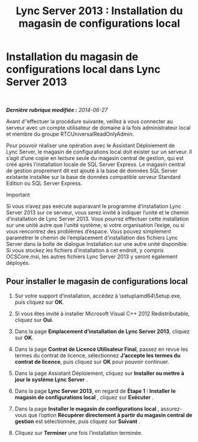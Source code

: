 ﻿---
title: 'Lync Server 2013 : Installation du magasin de configurations local'
TOCTitle: Installation du magasin de configurations local
ms:assetid: b563030d-d338-411f-9611-28d5eb4b3238
ms:mtpsurl: https://technet.microsoft.com/fr-fr/library/Gg412874(v=OCS.15)
ms:contentKeyID: 49298601
ms.date: 05/20/2016
mtps_version: v=OCS.15
ms.translationtype: HT
---

# Installation du magasin de configurations local dans Lync Server 2013

 

_**Dernière rubrique modifiée :** 2014-06-27_

Avant d’’effectuer la procédure suivante, veillez à vous connecter au serveur avec un compte utilisateur de domaine à la fois administrateur local et membre du groupe RTCUniversalReadOnlyAdmin.

Pour pouvoir réaliser une opération avec le Assistant Déploiement de Lync Server, le magasin de configurations local doit exister sur un serveur. Il s’agit d’une copie en lecture seule du magasin central de gestion, qui est créé après l’installation locale de SQL Server Express. Le magasin central de gestion proprement dit est ajouté à la base de données SQL Server existante installée sur la base de données compatible serveur Standard Edition ou SQL Server Express.

> [!important]  
> Si vous n’avez pas exécuté auparavant le programme d’installation Lync Server 2013 sur ce serveur, vous serez invité à indiquer l’unité et le chemin d’installation de Lync Server 2013. Vous pourrez effectuer cette installation sur une unité autre que l’unité système, si votre organisation l’exige, ou si vous rencontrez des problèmes d’espace. Vous pouvez simplement paramétrer le chemin de l’emplacement d’installation des fichiers Lync Server dans la boîte de dialogue Installation sur une autre unité disponible. Si vous stockez les fichiers d’installation à cet endroit, y compris OCSCore.msi, les autres fichiers Lync Server 2013 y seront également déployés.

## Pour installer le magasin de configurations local

1.  Sur votre support d’installation, accédez à \\setup\\amd64\\Setup.exe, puis cliquez sur **OK**.

2.  Si vous êtes invité à installer Microsoft Visual C++ 2012 Redistributable, cliquez sur **Oui**.

3.  Dans la page **Emplacement d’installation de Lync Server 2013**, cliquez sur **OK**.

4.  Dans la page **Contrat de Licence Utilisateur Final**, passez en revue les termes du contrat de licence, sélectionnez **J’accepte les termes du contrat de licence**, puis cliquez sur **OK** pour pouvoir continuer.

5.  Dans la page Assistant Déploiement, cliquez sur **Installer ou mettre à jour le système Lync Server** .

6.  Dans la page **Lync Server 2013**, en regard de **Étape 1 : Installer le magasin de configurations local** , cliquez sur **Exécuter** .

7.  Dans la page **Installer le magasin de configurations local** , assurez-vous que l’option **Récupérer directement à partir du magasin central de gestion** est sélectionnée, puis cliquez sur **Suivant** .

8.  Cliquez sur **Terminer** une fois l’installation terminée.

